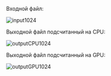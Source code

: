 Входной файл:

![input1024](https://user-images.githubusercontent.com/70701437/211156187-62f83a55-1396-484c-8b8a-b9b23405fe3c.png)

Выходной файл подсчитанный на CPU:

![outputCPU1024](https://user-images.githubusercontent.com/70701437/211156213-00438caa-1f25-4003-8aea-4a4a23932549.png)

Выходной файл подсчитанный на GPU:

![outputGPU1024](https://user-images.githubusercontent.com/70701437/211156235-9fab7361-d850-410e-8ae8-0d600756003b.png)
